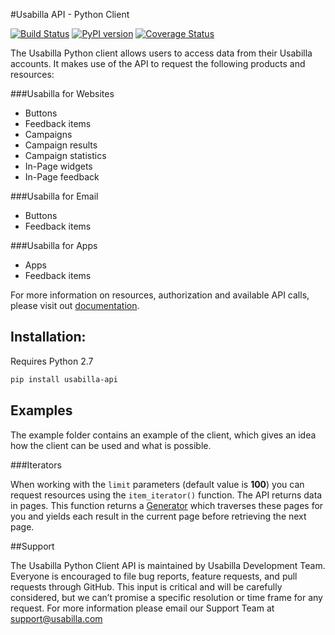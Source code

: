 #Usabilla API - Python Client

[![Build Status](https://travis-ci.org/usabilla/api-python.svg?branch=master)](https://travis-ci.org/usabilla/api-python)
[![PyPI version](https://badge.fury.io/py/usabilla-api.svg)](https://badge.fury.io/py/usabilla-api)
[![Coverage Status](https://coveralls.io/repos/github/usabilla/api-python/badge.svg?branch=master)](https://coveralls.io/github/usabilla/api-python?branch=master)

The Usabilla Python client allows users to access data from their Usabilla accounts.
It makes use of the API to request the following products and resources:

###Usabilla for Websites
- Buttons
- Feedback items
- Campaigns
- Campaign results
- Campaign statistics
- In-Page widgets
- In-Page feedback

###Usabilla for Email
  - Buttons
  - Feedback items

###Usabilla for Apps
  - Apps
  - Feedback items

For more information on resources, authorization and available API calls, please visit out [documentation](https://usabilla.com/api).

## Installation:

Requires Python 2.7

```bash
pip install usabilla-api
```

## Examples
The example folder contains an  example of the client, which gives an idea how the client can be used and what is possible.


###Iterators

When working with the <code>limit</code> parameters (default value is **100**) you can request resources using the <code>item_iterator()</code> function.
The API returns data in pages. This function returns a [Generator](https://wiki.python.org/moin/Generators) which
traverses these pages for you and yields each result in the current page before retrieving the next page.

##Support

The Usabilla Python Client API is maintained by Usabilla Development Team. Everyone is encouraged to file bug reports, feature requests, and pull requests through GitHub. This input is critical and will be carefully considered, but we can’t promise a specific resolution or time frame for any request. For more information please email our Support Team at support@usabilla.com
